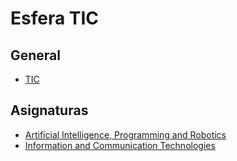 # Esfera TIC

## General 
* [TIC](https://docs.esferatic.com/tic/)

## Asignaturas
* [Artificial Intelligence, Programming and Robotics](https://docs.esferatic.com/ict3/)
* [Information and Communication Technologies](https://docs.esferatic.com/ict4/)

